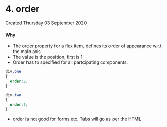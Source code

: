 # 4. order
Created Thursday 03 September 2020

#### Why
- The order property for a flex item, defines its order of appearance w.r.t the main axis
- The value is the position, first is 1.
- Order has to specified for all partcipating components.

```css
div.one
{
  order:2;
}

div.two
{
  order:1;
}
```

- order is not good for forms etc. Tabs will go as per the HTML
